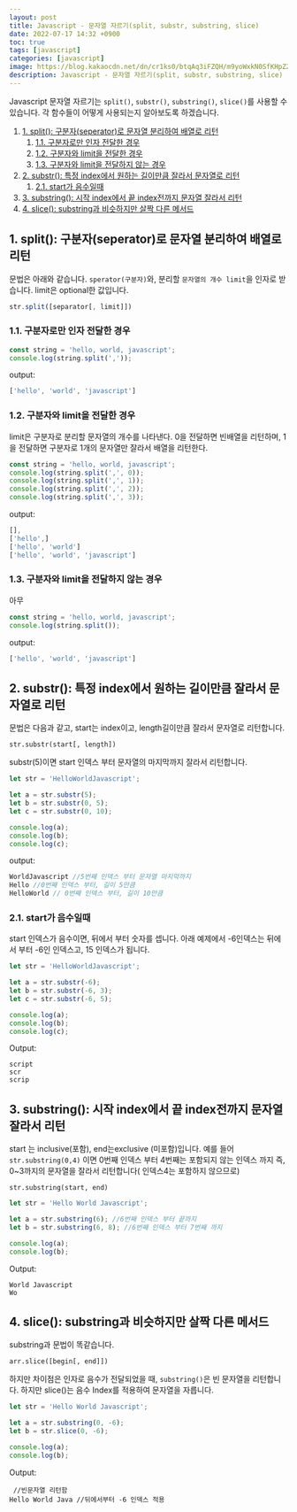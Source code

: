 ```yaml
---
layout: post
title: Javascript - 문자열 자르기(split, substr, substring, slice)
date: 2022-07-17 14:32 +0900
toc: true
tags: [javascript]
categories: [javascript]
image: https://blog.kakaocdn.net/dn/cr1ks0/btqAq3iFZQH/m9yoWxkN0SfKHpZ2MnfyKk/img.png
description: Javascript - 문자열 자르기(split, substr, substring, slice)
---
```


Javascript 문자열 자르기는 `split()`, `substr()`, `substring()`, `slice()`를 사용할 수 있습니다.
각 함수들이 어떻게 사용되는지 알아보도록 하겠습니다.

1. [1. split(): 구분자(seperator)로 문자열 분리하여 배열로 리턴](#1-split-구분자seperator로-문자열-분리하여-배열로-리턴)
   1. [1.1. 구분자로만 인자 전달한 경우](#11-구분자로만-인자-전달한-경우)
   2. [1.2. 구분자와 limit을 전달한 경우](#12-구분자와-limit을-전달한-경우)
   3. [1.3. 구분자와 limit을 전달하지 않는 경우](#13-구분자와-limit을-전달하지-않는-경우)
2. [2. substr(): 특정 index에서 원하는 길이만큼 잘라서 문자열로 리턴](#2-substr-특정-index에서-원하는-길이만큼-잘라서-문자열로-리턴)
   1. [2.1. start가 음수일때](#21-start가-음수일때)
3. [3. substring(): 시작 index에서 끝 index전까지 문자열 잘라서 리턴](#3-substring-시작-index에서-끝-index전까지-문자열-잘라서-리턴)
4. [4. slice(): substring과 비슷하지만 살짝 다른 메서드](#4-slice-substring과-비슷하지만-살짝-다른-메서드)

## 1. split(): 구분자(seperator)로 문자열 분리하여 배열로 리턴

문법은 아래와 같습니다. `sperator(구분자)`와, 분리할 `문자열의 개수 limit`을 인자로 받습니다. limit은 optional한 값입니다.

```js
str.split([separator[, limit]])
```



### 1.1. 구분자로만 인자 전달한 경우

```js
const string = 'hello, world, javascript';
console.log(string.split(','));
```



output:

```js
['hello', 'world', 'javascript']
```



### 1.2. 구분자와 limit을 전달한 경우

limit은 구분자로 분리할 문자열의 개수를 나타낸다. 0을 전달하면 빈배열을 리턴하며, 1을 전달하면 구분자로 1개의 문자열만 잘라서 배열을 리턴한다.

```js
const string = 'hello, world, javascript';
console.log(string.split(',', 0));
console.log(string.split(',', 1));
console.log(string.split(',', 2));
console.log(string.split(',', 3));
```



output: 

```js
[],
['hello',]
['hello', 'world']
['hello', 'world', 'javascript']
```



### 1.3. 구분자와 limit을 전달하지 않는 경우

아무

```js
const string = 'hello, world, javascript';
console.log(string.split());
```

output:

```js
['hello', 'world', 'javascript']
```





## 2. substr(): 특정 index에서 원하는 길이만큼 잘라서 문자열로 리턴

문법은 다음과 같고, start는 index이고, length길이만큼 잘라서 문자열로 리턴합니다.

```
str.substr(start[, length])
```

substr(5)이면 start 인덱스 부터 문자열의 마지막까지 잘라서 리턴합니다. 



```js
let str = 'HelloWorldJavascript';

let a = str.substr(5);
let b = str.substr(0, 5);
let c = str.substr(0, 10);

console.log(a);
console.log(b);
console.log(c);
```

output: 

```js
WorldJavascript //5번째 인덱스 부터 문자열 마지막까지
Hello //0번째 인덱스 부터, 길이 5만큼
HelloWorld // 0번째 인덱스 부터, 길이 10만큼
```



### 2.1. start가 음수일때

start 인덱스가 음수이면, 뒤에서 부터 숫자를 셉니다. 아래 예제에서 -6인덱스는 뒤에서 부터 -6인 인덱스고, 15 인덱스가 됩니다.

```js
let str = 'HelloWorldJavascript';

let a = str.substr(-6);
let b = str.substr(-6, 3);
let c = str.substr(-6, 5);

console.log(a);
console.log(b);
console.log(c);
```



Output: 

```
script
scr
scrip
```



## 3. substring(): 시작 index에서 끝 index전까지 문자열 잘라서 리턴

start 는 inclusive(포함), end는exclusive (미포함)입니다. 예를 들어 `str.substring(0,4)` 이면 0번째 인덱스 부터 4번째는 포함되지 않는 인덱스 까지 즉, 0~3까지의 문자열을 잘라서 리턴합니다( 인덱스4는 포함하지 않으므로)

```text
str.substring(start, end)
```



```js
let str = 'Hello World Javascript';

let a = str.substring(6); //6번째 인덱스 부터 끝까지
let b = str.substring(6, 8); //6번째 인덱스 부터 7번째 까지

console.log(a);
console.log(b);
```



Output: 

```
World Javascript
Wo
```





## 4. slice(): substring과 비슷하지만 살짝 다른 메서드

substring과 문법이 똑같습니다.

```
arr.slice([begin[, end]])
```



하지만 차이점은 인자로 음수가 전달되었을 때, `substring()`은 빈 문자열을 리턴합니다. 하지만 slice()는 음수 Index를 적용하여 문자열을 자릅니다.

```js
let str = 'Hello World Javascript';

let a = str.substring(0, -6);
let b = str.slice(0, -6);

console.log(a);
console.log(b);
```

Output: 

```
 //빈문자열 리턴함
Hello World Java //뒤에서부터 -6 인덱스 적용
```

